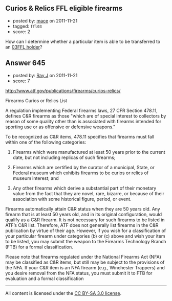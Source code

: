 ## Curios & Relics FFL eligible firearms

- posted by: [mace](https://stackexchange.com/users/-1/163-mace) on 2011-11-21
- tagged: `ffl03`
- score: 2

<p>How can I determine whether a particular item is able to be transferred to an <a href="http://en.wikipedia.org/wiki/Federal_Firearms_License" rel="nofollow">03FFL holder</a>?</p>



## Answer 645

- posted by: [Ray J](https://stackexchange.com/users/-1/166-ray-j) on 2011-11-21
- score: 7

<p><a href="http://www.atf.gov/publications/firearms/curios-relics/">http://www.atf.gov/publications/firearms/curios-relics/</a></p>

<p>Firearms Curios or Relics List</p>

<p>A regulation implementing Federal firearms laws, 27 CFR Section 478.11, defines C&amp;R firearms as those "which are of special interest to collectors by reason of some quality other than is associated with firearms intended for sporting use or as offensive or defensive weapons."</p>

<p>To be recognized as C&amp;R items, 478.11 specifies that firearms must fall within one of the following categories:</p>

<ol>
<li><p>Firearms which were manufactured at least 50 years prior to the current date, but not including replicas of such firearms;</p></li>
<li><p>Firearms which are certified by the curator of a municipal, State, or Federal museum which exhibits firearms to be curios or relics of museum interest; and</p></li>
<li><p>Any other firearms which derive a substantial part of their monetary value from the fact that they are novel, rare, bizarre, or because of their association with some historical figure, period, or event.</p></li>
</ol>

<p>Firearms automatically attain C&amp;R status when they are 50 years old. Any firearm that is at least 50 years old, and in its original configuration, would qualify as a C&amp;R firearm. It is not necessary for such firearms to be listed in ATF’s C&amp;R list. Therefore, ATF does not generally list firearms in the C&amp;R publication by virtue of their age. However, if you wish for a classification of your particular firearm under categories (b) or (c) above and wish your item to be listed, you may submit the weapon to the Firearms Technology Branch (FTB) for a formal classification.</p>

<p>Please note that firearms regulated under the National Firearms Act (NFA) may be classified as C&amp;R items, but still may be subject to the provisions of the NFA. If your C&amp;R item is an NFA firearm (e.g., Winchester Trappers) and you desire removal from the NFA status, you must submit it to FTB for evaluation and a formal classification</p>




---

All content is licensed under the [CC BY-SA 3.0 license](https://creativecommons.org/licenses/by-sa/3.0/).
